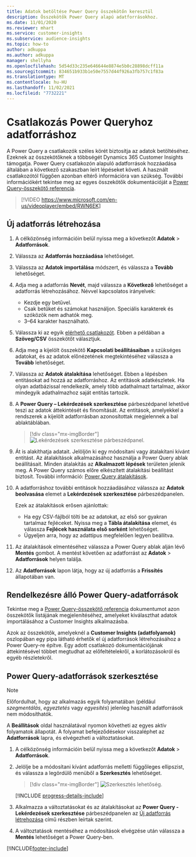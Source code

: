 ```yaml
---
title: Adatok betöltése Power Query összekötőn keresztül
description: Összekötők Power Query alapú adatforrásokhoz.
ms.date: 11/01/2020
ms.reviewer: mhart
ms.service: customer-insights
ms.subservice: audience-insights
ms.topic: how-to
author: adkuppa
ms.author: adkuppa
manager: shellyha
ms.openlocfilehash: 5d54d33c235e646644e8874e5b0c28898dcff11a
ms.sourcegitcommit: 834651b933b1e50e7557d44f926a3fb757c1f83a
ms.translationtype: MT
ms.contentlocale: hu-HU
ms.lasthandoff: 11/02/2021
ms.locfileid: "7732221"
---
```

# <a name="connect-to-a-power-query-data-source"></a>Csatlakozás Power Queryhoz adatforráshoz

A Power Query a csatlakozók széles körét biztosítja az adatok betöltéséhez. Ezeknek az összekötőknek a többségét Dynamics 365 Customer Insights támogatja. Power Query csatlakozón alapuló adatforrások hozzáadása általában a következő szakaszban leírt lépéseket követi. A használt csatlakozótól függően azonban eltérő információra van szükség. További információkért tekintse meg az egyes összekötők dokumentációját a [Power Query-összekötő referencia](/power-query/connectors/).

> [!VIDEO https://www.microsoft.com/en-us/videoplayer/embed/RWN6EK]

## <a name="create-a-new-data-source"></a>Új adatforrás létrehozása

1. A célközönség információin belül nyissa meg a következőt **Adatok** > **Adatforrások**.

1. Válassza az **Adatforrás hozzáadása** lehetőséget.

1. Válassza az **Adatok importálása** módszert, és válassza a **Tovább** lehetőséget.

1. Adja meg a adatforrás **Nevét**, majd válassza a **Következő** lehetőséget a adatforrás létrehozásához. Névvel kapcsolatos irányelvek: 
   - Kezdje egy betűvel.
   - Csak betűket és számokat használjon. Speciális karakterek és szóközök nem adhatók meg.
   - 3–64 karakter használható.

1. Válassza ki az egyik [elérhető csatlakozót](#available-power-query-data-sources). Ebben a példában a **Szöveg/CSV** összekötőt választjuk.

1. Adja meg a kijelölt összekötő **Kapcsolati beállításaiban** a szükséges adatokat, és az adatok előnézetének megtekintéséhez válassza a **Tovább** lehetőséget.

1. Válassza az **Adatok átalakítása** lehetőséget. Ebben a lépésben entitásokat ad hozzá az adatforráshoz. Az entitások adatkészletek. Ha olyan adatbázissal rendelkezik, amely több adathalmazt tartalmaz, akkor mindegyik adathalmazhoz saját entitás tartozik.

1. A **Power Query – Lekérdezések szerkesztése** párbeszédpanel lehetővé teszi az adatok áttekintését és finomítását. Az entitások, amelyekkel a rendszerek a kijelölt adatforrásban azonosítottak megjelennek a bal ablaktáblában.

   > [!div class="mx-imgBorder"]
   > ![Lekérdezések szerkesztése párbeszédpanel.](media/data-manager-configure-edit-queries.png "Lekérdezések szerkesztése párbeszédpanel")

1. Át is alakíthatja adatait. Jelöljön ki egy módosítani vagy átalakítani kívánt entitást. Az átalakítások alkalmazásához használja a Power Query ablak beállításait. Minden átalakítás az **Alkalmazott lépések** területen jelenik meg. A Power Query számos előre elkészített átalakítási beállítást biztosít. További információ: [Power Query átalakítások](/power-query/power-query-what-is-power-query#transformations).

1. A adatforráshoz további entitások hozzáadásához válassza az **Adatok beolvasása** elemet a **Lekérdezések szerkesztése** párbeszédpanelen.

   Ezek az átalakítások erősen ajánlottak:

   - Ha egy CSV-fájlból tölti be az adatokat, az első sor gyakran tartalmaz fejléceket. Nyissa meg a **Tábla átalakítása** elemet, és válassza **Fejlécek használata első sorként** lehetőséget.
   - Ügyeljen arra, hogy az adattípus megfelelően legyen beállítva.

1. Az átalakítások elmentéséhez válassza a Power Query ablak alján lévő **Mentés** gombot. A mentést követően az adatforrást az **Adatok** > **Adatforrások** helyen találja.

1. Az **Adatforrások** lapon látja, hogy az új adatforrás a **Frissítés** állapotában van.

## <a name="available-power-query-data-sources"></a>Rendelkezésre álló Power Query-adatforrások

Tekintse meg a [Power Query-összekötő referencia](/power-query/connectors/) dokumentumot azon összekötők listájának megjelenítéséhez, amelyeket kiválaszthat adatok importálásához a Customer Insights alkalmazásba. 

Azok az összekötők, amelyeknél a **Customer Insights (adatfolyamok)** oszlopában egy pipa látható érhetők el új adatforrások létrehozásához a Power Query-re építve. Egy adott csatlakozó dokumentációjának áttekintésével többet megtudhat az előfeltételekről, a korlátozásokról és egyéb részletekről.

## <a name="edit-power-query-data-sources"></a>Power Query-adatforrások szerkesztése

> [!NOTE]
> Előfordulhat, hogy az alkalmazás egyik folyamatában (például *szegmentálás*, *egyeztetés* vagy *egyesítés*) jelenleg használt adatforrások nem módosíthatók. 
>
> A **Beállítások** oldal használatával nyomon követheti az egyes aktív folyamatok állapotát. A folyamat befejeződésekor visszaléphet az **Adatforrások** lapra, és elvégezheti a változtatásokat.

1. A célközönség információin belül nyissa meg a következőt **Adatok** > **Adatforrások**.

2. Jelölje be a módosítani kívánt adatforrás melletti függőleges ellipszist, és válassza a legördülő menüből a **Szerkesztés** lehetőséget.

   > [!div class="mx-imgBorder"]
   > ![Szerkesztés lehetőség.](media/edit-option-data-sources.png "Szerkesztés lehetőség")

   [!INCLUDE [progress-details-include](../includes/progress-details-pane.md)]
   
3. Alkalmazza a változtatásokat és az átalakításokat az **Power Query - Lekérdezések szerkesztése** párbeszédpanelen az [Új adatforrás létrehozása](#create-a-new-data-source) című részben leírtak szerint.

4. A változtatások mentéséhez a módosítások elvégzése után válassza a **Mentés** lehetőséget a Power Query-ben.


[!INCLUDE[footer-include](../includes/footer-banner.md)]
